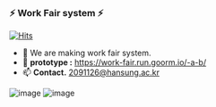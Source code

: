 ### ⚡ Work Fair system ⚡

[![Hits](https://hits.seeyoufarm.com/api/count/incr/badge.svg?url=https%3A%2F%2Fgithub.com%2Fshinhyun-soo%2Fhit-counter&count_bg=%2379C83D&title_bg=%23555555&icon=&icon_color=%23E7E7E7&title=hits&edge_flat=false)](https://hits.seeyoufarm.com)                   

- 👯 We are making work fair system.
- 🌱 **prototype :** https://work-fair.run.goorm.io/-a-b/
- 📫 **Contact.** 2091126@hansung.ac.kr

![image](https://user-images.githubusercontent.com/69250097/149061594-02148566-fd03-4e08-a0c0-0c506527fc69.png)
![image](https://user-images.githubusercontent.com/69250097/149061811-4658057a-676b-4f38-bec9-b3f3132c50f6.png)


<!--
**ShinHyun-soo/ShinHyun-soo** is a ✨ _special_ ✨ repository because its `README.md` (this file) appears on your GitHub profile.

Here are some ideas to get you started:

- 🔭 I’m currently working on ...
- 🌱 I’m currently learning ...
- 👯 I’m looking to collaborate on ...
- 🤔 I’m looking for help with ...
- 💬 Ask me about ...
- 📫 How to reach me: ...
- 😄 Pronouns: ...
- ⚡ Fun fact: ...
-->
